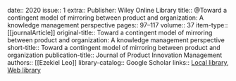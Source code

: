 date:: 2020
issue:: 1
extra:: Publisher: Wiley Online Library
title:: @Toward a contingent model of mirroring between product and organization: A knowledge management perspective
pages:: 97–117
volume:: 37
item-type:: [[journalArticle]]
original-title:: Toward a contingent model of mirroring between product and organization: A knowledge management perspective
short-title:: Toward a contingent model of mirroring between product and organization
publication-title:: Journal of Product Innovation Management
authors:: [[Ezekiel Leo]]
library-catalog:: Google Scholar
links:: [Local library](zotero://select/library/items/X6W55KUT), [Web library](https://www.zotero.org/users/6520516/items/X6W55KUT)
